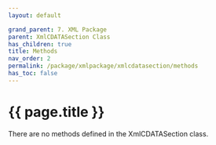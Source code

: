 ```yaml
---
layout: default

grand_parent: 7. XML Package
parent: XmlCDATASection Class
has_children: true
title: Methods
nav_order: 2
permalink: /package/xmlpackage/xmlcdatasection/methods
has_toc: false
---
```

# {{ page.title }}

There are no methods defined in the XmlCDATASection class.